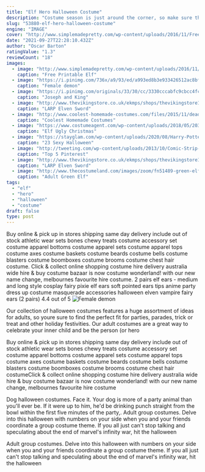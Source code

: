 ```yaml
---
title: "Elf Hero Halloween Costume"
description: "Costume season is just around the corner, so make sure that you have a costume that helps you express yourself! we have a huge selection of outfits to help you get ready for halloween, cosplay events, and any other costume"
slug: "53880-elf-hero-halloween-costume"
engine: "IMAGE"
cover: "http://www.simplemadepretty.com/wp-content/uploads/2016/11/Free-Printable-Elf-on-the-Shelf-Super-Hero-Costumes-for-Baribie-too.jpg"
date: "2021-09-27T22:28:10.432Z"
author: "Oscar Barton"
ratingValue: "1.3"
reviewCount: "18"
images:
  - image: "http://www.simplemadepretty.com/wp-content/uploads/2016/11/Free-Printable-Elf-on-the-Shelf-Super-Hero-Costumes-for-Baribie-too.jpg"
    caption: "Free Printable Elf"
  - image: "https://i.pinimg.com/736x/a9/93/ed/a993ed8b3e933426512ac8bfbda89ffe--color-spray-cream-paint.jpg"
    caption: "Female demon"
  - image: "https://i.pinimg.com/originals/33/30/cc/3330cccabfc9cbcc4fc3d289eae4e532.jpg"
    caption: "Joseph and King"
  - image: "http://www.thevikingstore.co.uk/ekmps/shops/thevikingstore1/images/larp-elven-sword-105cm-[5]-20820-p.jpg"
    caption: "LARP Elven Sword"
  - image: "http://www.coolest-homemade-costumes.com/files/2015/11/deadpool-on-a-toilet-146047.jpg"
    caption: "Coolest Homemade Costumes"
  - image: "https://www.costumeagent.com/wp-content/uploads/2018/05/20324-Elf-Ugly-Christmas-Sweater-B-1024X1024.jpg"
    caption: "Elf Ugly Christmas"
  - image: "https://stayglam.com/wp-content/uploads/2020/08/Harry-Potter-Inspired-Makeup.jpg"
    caption: "23 Sexy Halloween"
  - image: "http://tweeting.com/wp-content/uploads/2013/10/Comic-Strip-Style-Halloween-Costume.jpg"
    caption: "Top 5 Pinterest"
  - image: "http://www.thevikingstore.co.uk/ekmps/shops/thevikingstore1/images/larp-elven-sword-105cm-[2]-20820-p.jpg"
    caption: "LARP Elven Sword"
  - image: "http://www.thecostumeland.com/images/zoom/fn51489-green-elf-adult-shoes.jpg"
    caption: "Adult Green Elf"
tags:
  - "elf"
  - "hero"
  - "halloween"
  - "costume"
draft: false
type: post
---
```


Buy online & pick up in stores shipping same day delivery include out of stock athletic wear sets bones chewy treats costume accessory set costume apparel bottoms costume apparel sets costume apparel tops costume axes costume baskets costume beards costume bells costume blasters costume boomboxes costume brooms costume chest hair costume. Click & collect  online shopping costume hire delivery australia wide hire & buy costume bazaar is now costume wonderland! with our new name change, melbournes favourite hire costume. 2 pairs elf ears - medium and long style cosplay fairy pixie elf ears soft pointed ears tips anime party dress up costume masquerade accessories halloween elven vampire fairy ears (2 pairs) 4.4 out of 5
![Female demon](https://i.pinimg.com/736x/a9/93/ed/a993ed8b3e933426512ac8bfbda89ffe--color-spray-cream-paint.jpg "Female demon")

Our collection of halloween costumes features a huge assortment of ideas for adults, so youre sure to find the perfect fit for parties, parades, trick or treat and other holiday festivities. Our adult costumes are a great way to celebrate your inner child and be the person (or hero
<!--inArticleAds-->

<!--galleryOne-->

Buy online & pick up in stores shipping same day delivery include out of stock athletic wear sets bones chewy treats costume accessory set costume apparel bottoms costume apparel sets costume apparel tops costume axes costume baskets costume beards costume bells costume blasters costume boomboxes costume brooms costume chest hair costumeClick & collect  online shopping costume hire delivery australia wide hire & buy costume bazaar is now costume wonderland! with our new name change, melbournes favourite hire costume
<!--inArticleAds-->

<!--galleryTwo-->

Dog halloween costumes. Face it. Your dog is more of a party animal than you'll ever be. If it were up to him, he'd be drinking punch straight from the bowl within the first five minutes of the party,. Adult group costumes. Delve into this halloween with numbers on your side when you and your friends coordinate a group costume theme. If you all just can't stop talking and speculating about the end of marvel's infinity war, hit the halloween
<!--galleryThree-->

Adult group costumes. Delve into this halloween with numbers on your side when you and your friends coordinate a group costume theme. If you all just can't stop talking and speculating about the end of marvel's infinity war, hit the halloween